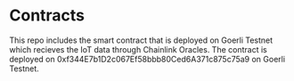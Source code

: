 # Contracts

This repo includes the smart contract that is deployed on Goerli Testnet which recieves the IoT data through Chainlink Oracles.
The contract is deployed on 0xf344E7b1D2c067Ef58bbb80Ced6A371c875c75a9 on Goerli Testnet.

